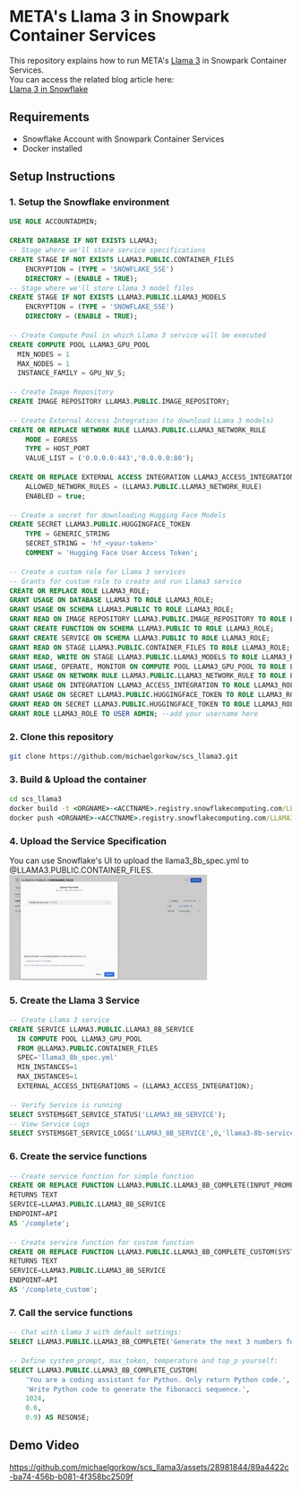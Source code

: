 # META's Llama 3 in Snowpark Container Services
This repository explains how to run META's [Llama 3](https://llama.meta.com/llama3/) in Snowpark Container Services.  
You can access the related blog article here:  
[Llama 3 in Snowflake](https://medium.com/@michaelgorkow/496863631700?source=friends_link&sk=c912452d8427d999f800777cc01f6d88)

## Requirements
* Snowflake Account with Snowpark Container Services
* Docker installed

## Setup Instructions
### 1. Setup the Snowflake environment
```sql
USE ROLE ACCOUNTADMIN;

CREATE DATABASE IF NOT EXISTS LLAMA3;
-- Stage where we'll store service specifications
CREATE STAGE IF NOT EXISTS LLAMA3.PUBLIC.CONTAINER_FILES
    ENCRYPTION = (TYPE = 'SNOWFLAKE_SSE') 
    DIRECTORY = (ENABLE = TRUE);
-- Stage where we'll store Llama 3 model files
CREATE STAGE IF NOT EXISTS LLAMA3.PUBLIC.LLAMA3_MODELS 
    ENCRYPTION = (TYPE = 'SNOWFLAKE_SSE') 
    DIRECTORY = (ENABLE = TRUE);

-- Create Compute Pool in which Llama 3 service will be executed
CREATE COMPUTE POOL LLAMA3_GPU_POOL
  MIN_NODES = 1
  MAX_NODES = 1
  INSTANCE_FAMILY = GPU_NV_S;

-- Create Image Repository
CREATE IMAGE REPOSITORY LLAMA3.PUBLIC.IMAGE_REPOSITORY;

-- Create External Access Integration (to download LLama 3 models)
CREATE OR REPLACE NETWORK RULE LLAMA3.PUBLIC.LLAMA3_NETWORK_RULE
    MODE = EGRESS
    TYPE = HOST_PORT
    VALUE_LIST = ('0.0.0.0:443','0.0.0.0:80');

CREATE OR REPLACE EXTERNAL ACCESS INTEGRATION LLAMA3_ACCESS_INTEGRATION
    ALLOWED_NETWORK_RULES = (LLAMA3.PUBLIC.LLAMA3_NETWORK_RULE)
    ENABLED = true;

-- Create a secret for downloading Hugging Face Models
CREATE SECRET LLAMA3.PUBLIC.HUGGINGFACE_TOKEN
    TYPE = GENERIC_STRING
    SECRET_STRING = 'hf_<your-token>'
    COMMENT = 'Hugging Face User Access Token';

-- Create a custom role for Llama 3 services
-- Grants for custom role to create and run Llama3 service
CREATE OR REPLACE ROLE LLAMA3_ROLE;
GRANT USAGE ON DATABASE LLAMA3 TO ROLE LLAMA3_ROLE;
GRANT USAGE ON SCHEMA LLAMA3.PUBLIC TO ROLE LLAMA3_ROLE;
GRANT READ ON IMAGE REPOSITORY LLAMA3.PUBLIC.IMAGE_REPOSITORY TO ROLE LLAMA3_ROLE;
GRANT CREATE FUNCTION ON SCHEMA LLAMA3.PUBLIC TO ROLE LLAMA3_ROLE;
GRANT CREATE SERVICE ON SCHEMA LLAMA3.PUBLIC TO ROLE LLAMA3_ROLE;
GRANT READ ON STAGE LLAMA3.PUBLIC.CONTAINER_FILES TO ROLE LLAMA3_ROLE;
GRANT READ, WRITE ON STAGE LLAMA3.PUBLIC.LLAMA3_MODELS TO ROLE LLAMA3_ROLE;
GRANT USAGE, OPERATE, MONITOR ON COMPUTE POOL LLAMA3_GPU_POOL TO ROLE LLAMA3_ROLE;
GRANT USAGE ON NETWORK RULE LLAMA3.PUBLIC.LLAMA3_NETWORK_RULE TO ROLE LLAMA3_ROLE;
GRANT USAGE ON INTEGRATION LLAMA3_ACCESS_INTEGRATION TO ROLE LLAMA3_ROLE;
GRANT USAGE ON SECRET LLAMA3.PUBLIC.HUGGINGFACE_TOKEN TO ROLE LLAMA3_ROLE;
GRANT READ ON SECRET LLAMA3.PUBLIC.HUGGINGFACE_TOKEN TO ROLE LLAMA3_ROLE;
GRANT ROLE LLAMA3_ROLE TO USER ADMIN; --add your username here
```

### 2. Clone this repository
```bash
git clone https://github.com/michaelgorkow/scs_llama3.git
```

### 3. Build & Upload the container
```cmd
cd scs_llama3
docker build -t <ORGNAME>-<ACCTNAME>.registry.snowflakecomputing.com/LLAMA3/PUBLIC/IMAGE_REPOSITORY/llama3_service:latest .
docker push <ORGNAME>-<ACCTNAME>.registry.snowflakecomputing.com/LLAMA3/PUBLIC/IMAGE_REPOSITORY/llama3_service:latest
```

### 4. Upload the Service Specification
You can use Snowflake's UI to upload the llama3_8b_spec.yml to @LLAMA3.PUBLIC.CONTAINER_FILES.  
<img src="assets/file_upload.png" width="70%" height="70%">

### 5. Create the Llama 3 Service
```sql
-- Create Llama 3 service
CREATE SERVICE LLAMA3.PUBLIC.LLAMA3_8B_SERVICE
  IN COMPUTE POOL LLAMA3_GPU_POOL
  FROM @LLAMA3.PUBLIC.CONTAINER_FILES
  SPEC='llama3_8b_spec.yml'
  MIN_INSTANCES=1
  MAX_INSTANCES=1
  EXTERNAL_ACCESS_INTEGRATIONS = (LLAMA3_ACCESS_INTEGRATION);

-- Verify Service is running
SELECT SYSTEM$GET_SERVICE_STATUS('LLAMA3_8B_SERVICE');
-- View Service Logs
SELECT SYSTEM$GET_SERVICE_LOGS('LLAMA3_8B_SERVICE',0,'llama3-8b-service-container');
```

### 6. Create the service functions
```sql
-- Create service function for simple function
CREATE OR REPLACE FUNCTION LLAMA3.PUBLIC.LLAMA3_8B_COMPLETE(INPUT_PROMPT TEXT)
RETURNS TEXT
SERVICE=LLAMA3.PUBLIC.LLAMA3_8B_SERVICE
ENDPOINT=API
AS '/complete';

-- Create service function for custom function
CREATE OR REPLACE FUNCTION LLAMA3.PUBLIC.LLAMA3_8B_COMPLETE_CUSTOM(SYSTEM_PROMPT TEXT, INPUT_PROMPT TEXT, MAX_NEW_TOKENS INT, TEMPERATURE FLOAT, TOP_P FLOAT)
RETURNS TEXT
SERVICE=LLAMA3.PUBLIC.LLAMA3_8B_SERVICE
ENDPOINT=API
AS '/complete_custom';
```

### 7. Call the service functions
```sql
-- Chat with Llama 3 with default settings:
SELECT LLAMA3.PUBLIC.LLAMA3_8B_COMPLETE('Generate the next 3 numbers for this Fibonacci sequence: 0, 1, 1, 2') AS RESPONSE;

-- Define system_prompt, max_token, temperature and top_p yourself:
SELECT LLAMA3.PUBLIC.LLAMA3_8B_COMPLETE_CUSTOM(
    'You are a coding assistant for Python. Only return Python code.', 
    'Write Python code to generate the fibonacci sequence.', 
    1024, 
    0.6, 
    0.9) AS RESONSE;
```

## Demo Video
https://github.com/michaelgorkow/scs_llama3/assets/28981844/89a4422c-ba74-456b-b081-4f358bc2509f

